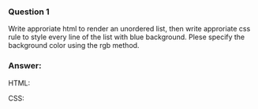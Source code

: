 ### Question 1

Write approriate html to render an unordered list, then write approriate css rule to style every line of the list with blue background. Plese specify the background color using the rgb method.

### Answer:

HTML:




CSS:




